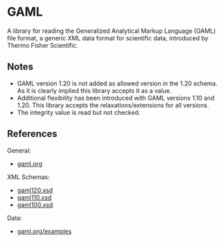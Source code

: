 # GAML

A library for reading the Generalized Analytical Markup Language (GAML) file format, a generic XML data format for scientific data, introduced by Thermo Fisher Scientific.

## Notes

* GAML version 1.20 is not added as allowed version in the 1.20 schema. As it is clearly implied this library accepts it as a value.
* Additional flexibility has been introduced with GAML versions 1.10 and 1.20. This library accepts the relaxations/extensions for all versions.
* The integrity value is read but not checked.

## References

General:
* [gaml.org](https://www.gaml.org/)

XML Schemas:
* [gaml120.xsd](https://www.gaml.org/Documentation/gaml120.xsd)
* [gaml110.xsd](https://www.gaml.org/Documentation/gaml110.xsd)
* [gaml100.xsd](https://www.gaml.org/Documentation/gaml100.xsd)

Data:
* [gaml.org/examples](https://www.gaml.org/examples.htm)
